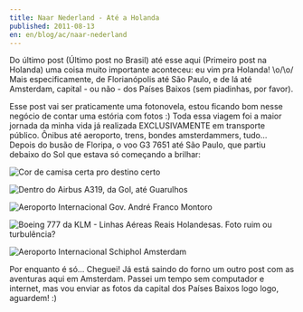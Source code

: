 ```yaml
---
title: Naar Nederland - Até a Holanda
published: 2011-08-13
en: en/blog/ac/naar-nederland
---
```


Do último post (Último post no Brasil) até esse aqui (Primeiro post na Holanda) uma coisa muito importante aconteceu:
eu vim pra Holanda! \o/\o/
Mais especificamente, de Florianópolis até São Paulo, e de lá até Amsterdam, capital - ou não - dos Países Baixos (sem piadinhas, por favor).

Esse post vai ser praticamente uma fotonovela, estou ficando bom nesse negócio de contar uma estória com fotos :)
Toda essa viagem foi a maior jornada da minha vida já realizada EXCLUSIVAMENTE em transporte público.
Ônibus até aeroporto, trens, bondes amsterdammers, tudo...
Depois do busão de Floripa, o voo G3 7651 até São Paulo, que partiu debaixo do Sol que estava só começando a brilhar:

<!--more-->

![Cor de camisa certa pro destino certo](/files/imgs/2011-08_08102011862.jpg)

![Dentro do Airbus A319, da Gol, até Guarulhos](/files/imgs/2011-08_08102011864.jpg)

![Aeroporto Internacional Gov. André Franco Montoro](/files/imgs/2011-08_081020118723.jpg)

![Boeing 777 da KLM - Linhas Aéreas Reais Holandesas. Foto ruim ou turbulência?](/files/imgs/2011-08_081120118731.jpg)

![Aeroporto Internacional Schiphol Amsterdam](/files/imgs/2011-08_08112011876.jpg)

Por enquanto é só... Cheguei!
Já está saindo do forno um outro post com as aventuras aqui em Amsterdam.
Passei um tempo sem computador e internet, mas vou enviar as fotos da capital dos Países Baixos logo logo, aguardem! :)

